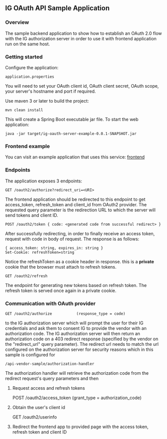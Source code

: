 ## IG OAuth API Sample Application

### Overview
The sample backend application to show how to establish an OAuth 2.0 flow with the IG authorization server in order to use
it with frontend application run on the same host.

### Getting started
Configure the application:

    application.properties

You will need to set your OAuth client id, OAuth client secret, OAuth scope, your server's hostname and port if required.

Use maven 3 or later to build the project:

    mvn clean install
    
This will create a Spring Boot executable jar file. To start the web application:

    java -jar target/ig-oauth-server-example-0.0.1-SNAPSHOT.jar
    
### Frontend example
You can visit an example application that uses this service: [frontend](https://github.com/IG-Group/fix-ws-client-example)

### Endpoints

The application exposes 3 endpoints:

    GET /oauth2/authorize?redirect_uri=<URI>
The frontend application should be redirected to this endpoint to get access_token, refresh_token and client_id from OAuth2 provider.
The requested query parameter is the redirection URL to which the server will send tokens and client ID.

    POST /oauth2/token { code: <generated code from successful redirect> }
 
After successfully redirecting, in order to finally receive an access token, request with code in body of request.
The response is as follows:

    { access_token: string, expires_in: string }
    Set-Cookie: refreshToken=string
     
Notice the refreshToken as a cookie header in response. this is a **private** cookie that the browser must attach to refresh tokens.

    GET /oauth2/refresh

The endpoint for generating new tokens based on refresh token. The refresh token is served once again in a private cookie.
    
### Communication with OAuth provider

    GET /oauth2/authorize           (response_type = code)
to the IG authorization server which will prompt the user for their IG credentials and ask them to consent IG to provide
the vendor with an authorization code. The IG authorization server will then return an authorization code on a 403 redirect 
response (specified by the vendor on the "redirect_url" query parameter). The redirect url needs to match the url configured
on the authorization server for security reasons which in this sample is configured for 

    /api-vendor-sample/authorization-handler
    
The authorization handler will retrieve the authorization code from the redirect request's query parameters and then

1) Request access and refresh tokens    

    POST /oauth2/access_token        (grant_type = authorization_code)    
2) Obtain the user's client id         

    GET  /oauth2/userinfo    
3) Redirect the frontend app to provided page with the access token, refresh token and client ID